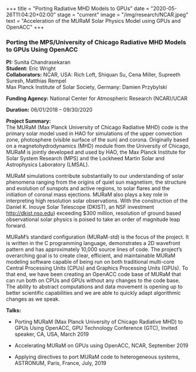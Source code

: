 +++
title = "Porting Radiative MHD Models to GPUs"
date = "2020-05-26T11:04:20+02:00"
stage = "current"
image = "/img/research/NCAR.jpeg"
text = "Acceleration of the MURaM Solar Physics Model using GPUs and OpenACC"
+++

### Porting the MPS/University of Chicago Radiative MHD Models to GPUs Using OpenACC

**PI:** Sunita Chandrasekaran  
**Student:** Eric Wright  
**Collaborators:** NCAR, USA: Rich Loft, Shiquan Su, Cena Miller, Supreeth Suresh, Matthias Rempel  
Max Planck Institute of Solar Society, Germany: Damien Przybylski

**Funding Agency:** National Center for Atmospheric Research (NCAR)/UCAR

**Duration:** 06/01/2018 – 09/30/2020

**Project Summary:**  
The MURaM (Max Planck University of Chicago Radiative MHD) code is the primary solar model used in HAO for simulations of the upper convection zone, photosphere (visible surface of the sun) and corona. Originally based on a magnetohydrodynamics (MHD) module from the University of Chicago, MURaM is jointly developed and used by HAO, the Max Planck Institute for Solar System Research (MPS) and the Lockheed Martin Solar and Astrophysics Laboratory (LMSAL).

MURaM simulations contribute substantially to our understanding of solar phenomena ranging from the origins of quiet sun magnetism, the structure and evolution of sunspots and active regions, to solar flares and the initiation of coronal mass ejections. MURaM also plays a key role in interpreting high resolution solar observations. With the construction of the Daniel K. Inouye Solar Telescope (DKIST), an NSF investment http://dkist.nso.edu) exceeding $300 million, resolution of ground based observational solar physics is poised to take an order of magnitude leap forward.

MURaM’s standard configuration (MURaM-std) is the focus of the project. It is written in the C programming language, demonstrates a 2D wavefront pattern and has approximately 10,000 source lines of code. The project’s overarching goal is to create clear, efficient, and maintainable MURaM modeling software capable of being run on both traditional multi-core Central Processing Units (CPUs) and Graphics Processing Units (GPUs). To that end, we have been creating an OpenACC code base of MURaM that can run both on CPUs and GPUs without any changes to the code base. The ability to abstract computations and data movement is opening up to better scientific capabilities and we are able to quickly adapt algorithmic changes as we speak.

**Talks:**

* Porting MURaM (Max Planck University of Chicago Radiative MHD) to GPUs Using OpenACC, GPU Technology Conference (GTC), Invited speaker, CA, USA, March 2019

* Accelerating MURaM on GPUs using OpenACC, NCAR, September 2019

* Applying directives to port MURaM code to heterogeneous systems, ASTRONUM, Paris, France, July, 2019
